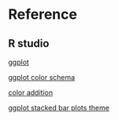 # Reference

## R studio

[ggplot](http://www.sthda.com/english/wiki/ggplot2-colors-how-to-change-colors-automatically-and-manually)

[ggplot color schema](https://www.datanovia.com/en/blog/ggplot-colors-best-tricks-you-will-love/)

[color addition](http://www.sthda.com/english/wiki/ggplot2-colors-how-to-change-colors-automatically-and-manually)

[ggplot stacked bar plots theme](http://t-redactyl.io/blog/2016/01/creating-plots-in-r-using-ggplot2-part-4-stacked-bar-plots.html)
